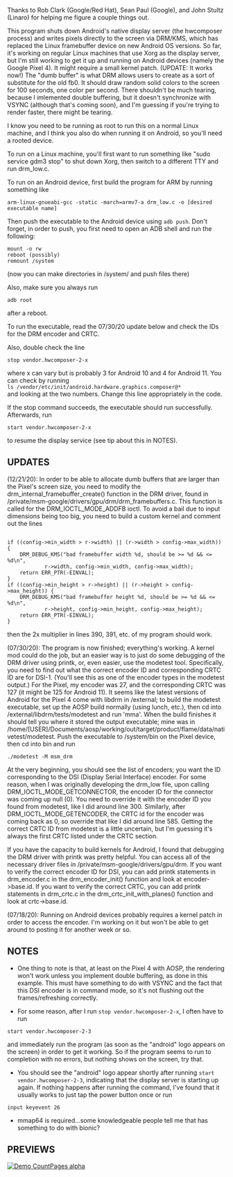 Thanks to Rob Clark (Google/Red Hat), Sean Paul (Google), and John Stultz (Linaro) for helping me figure a couple things out.

This program shuts down Android's native display server (the hwcomposer process) and writes pixels directly to the screen via DRM/KMS, which has replaced the Linux framebuffer device on new Android OS versions. So far, it's working on regular Linux machines that use Xorg as the display server, but I'm still working to get it up and running on Android devices (namely the Google Pixel 4). It might require a small kernel patch. (UPDATE: It works now!) The "dumb buffer" is what DRM allows users to create as a sort of substitute for the old fb0. It should draw random solid colors to the screen for 100 seconds, one color per second. There shouldn't be much tearing, because I imlemented double buffering, but it doesn't synchronize with VSYNC (although that's coming soon), and I'm guessing if you're trying to render faster, there might be tearing. 

I know you need to be running as root to run this on a normal Linux machine, and I think you also do when running it on Android, so you'll need a rooted device. 

To run on a Linux machine, you'll first want to run something like "sudo service gdm3 stop" to shut down Xorg, then switch to a different TTY and run drm_low.c.

To run on an Android device, first build the program for ARM by running something like  
```
arm-linux-gnueabi-gcc -static -march=armv7-a drm_low.c -o [desired executable name]     
```  

Then push the executable to the Android device using ```adb push```. Don't forget, in order to push, you first need to open an ADB shell and run the following:    
```
mount -o rw  
reboot (possibly)  
remount /system  
```  

(now you can make directories in /system/ and push files there)  


Also, make sure you always run    
```
adb root  
```  
after a reboot.

To run the executable, read the 07/30/20 update below and check the IDs for the DRM encoder and CRTC.

Also, double check the line  
```
stop vendor.hwcomposer-2-x
```  
where x can vary but is probably 3 for Android 10 and 4 for Android 11. You can check by running   
```ls /vendor/etc/init/android.hardware.graphics.composer@*```   
and looking at the two numbers. Change this line appropriately in the code.

If the stop command succeeds, the executable should run successfully. Afterwards, run  
```  
start vendor.hwcomposer-2-x
```  
to resume the display service (see tip about this in NOTES).

## UPDATES ##  
(12/21/20): In order to be able to allocate dumb buffers that are larger than the Pixel's screen size, you need to modify the drm_internal_framebuffer_create() function in the DRM driver, found in /private/msm-google/drivers/gpu/drm/drm_framebuffers.c. This function is called for the DRM_IOCTL_MODE_ADDFB ioctl. To avoid a bail due to input dimensions being too big, you need to build a custom kernel and comment out the lines
```  

if ((config->min_width > r->width) || (r->width > config->max_width)) {
    DRM_DEBUG_KMS("bad framebuffer width %d, should be >= %d && <= %d\n",
            r->width, config->min_width, config->max_width);
    return ERR_PTR(-EINVAL);
}
if ((config->min_height > r->height) || (r->height > config->max_height)) {
    DRM_DEBUG_KMS("bad framebuffer height %d, should be >= %d && <= %d\n",
            r->height, config->min_height, config->max_height);
    return ERR_PTR(-EINVAL);
}
```  
then the 2x multiplier in lines 390, 391, etc. of my program should work.  


(07/30/20): The program is now finished; everything's working. A kernel mod could do the job, but an easier way is to just do some debugging of the DRM driver using printk, or, even easier, use the modetest tool. Specifically, you need to find out what the correct encoder ID and corresponding CRTC ID are for DSI-1. (You'll see this as one of the encoder types in the modetest output.) For the Pixel, my encoder was 27, and the corresponding CRTC was 127 (it might be 125 for Android 11). It seems like the latest versions of Android for the Pixel 4 come with libdrm in /external; to build the modetest executable, set up the AOSP build normally (using lunch, etc.), then cd into /external/libdrm/tests/modetest and run 'mma'. When the build finishes it should tell you where it stored the output executable; mine was in /home/[USER]/Documents/aosp/working/out/target/product/flame/data/nativetest/modetest. Push the executable to /system/bin on the Pixel device, then cd into bin and run   
```
./modetest -M msm_drm 
```  
At the very beginning, you should see the list of encoders; you want the ID corresponding to the DSI (Display Serial Interface) encoder. For some reason, when I was originally developing the drm_low file, upon calling DRM_IOCTL_MODE_GETCONNECTOR, the encoder ID for the connector was coming up null (0). You need to override it with the encoder ID you found from modetest, like I did around line 300. Similarly, after DRM_IOCTL_MODE_GETENCODER, the CRTC id for the encoder was coming back as 0, so override that like I did around line 585. Getting the correct CRTC ID from modetest is a little uncertain, but I'm guessing it's always the first CRTC listed under the CRTC section.  

If you have the capacity to build kernels for Android, I found that debugging the DRM driver with printk was pretty helpful. You can access all of the necessary driver files in /private/msm-google/drivers/gpu/drm. If you want to verify the correct encoder ID for DSI, you can add printk statements in drm_encoder.c in the drm_encoder_init() function and look at encoder->base.id. If you want to verify the correct CRTC, you can add printk statements in drm_crtc.c in the drm_crtc_init_with_planes() function and look at crtc->base.id.     

(07/18/20): Running on Android devices probably requires a kernel patch in order to access the encoder. I'm working on it but won't be able to get around to posting it for another week or so.  

## NOTES ##  
* One thing to note is that, at least on the Pixel 4 with AOSP, the rendering won't work unless you implement double buffering, as done in this example. This must have something to do with VSYNC and the fact that this DSI encoder is in command mode, so it's not flushing out the frames/refreshing correctly. 

* For some reason, after I run ```stop vendor.hwcomposer-2-x```, I often have to run   
```
start vendor.hwcomposer-2-3
```  
and immediately run the program (as soon as the "android" logo appears on the screen) in order to get it working. So if the program seems to run to completion with no errors, but nothing shows on the screen, try that.

* You should see the "android" logo appear shortly after running ```start vendor.hwcomposer-2-3```, indicating that the display server is starting up again. If nothing happens after running the command, I've found that it usually works to just tap the power button once or run 
```
input keyevent 26
```  

* mmap64 is required...some knowledgeable people tell me that has something to do with bionic?   


## PREVIEWS ##



[![Demo CountPages alpha](https://share.gifyoutube.com/KzB6Gb.gif)](https://www.youtube.com/watch?v=ek1j272iAmc)

